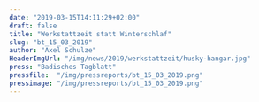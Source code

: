 ```yaml
---
date: "2019-03-15T14:11:29+02:00"
draft: false
title: "Werkstattzeit statt Winterschlaf"
slug: "bt_15_03_2019"
author: "Axel Schulze"
HeaderImgUrl: "/img/news/2019/werkstattzeit/husky-hangar.jpg"
press: "Badisches Tagblatt"
pressfile:  "/img/pressreports/bt_15_03_2019.png"
pressimage: "/img/pressreports/bt_15_03_2019.png"
---
```

